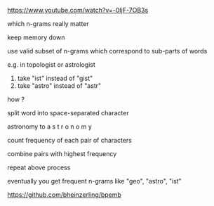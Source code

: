 
https://www.youtube.com/watch?v=-0IjF-7OB3s

which n-grams really matter

keep memory down

use valid subset of n-grams which correspond to sub-parts of words

e.g. in topologist or astrologist
1. take "ist" instead of "gist" 
1. take "astro" instead of "astr"

how ?

split word into space-separated character

astronomy to a s t r o n o m y

count frequency of each pair of characters

combine pairs with highest frequency

repeat above process

eventually you get frequent n-grams like "geo", "astro", "ist"

https://github.com/bheinzerling/bpemb

